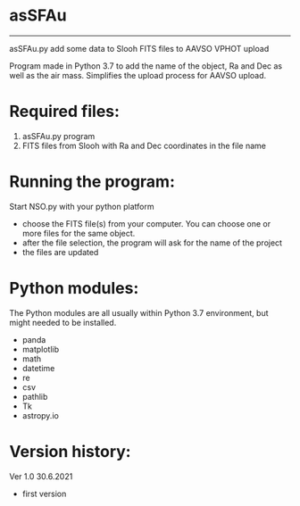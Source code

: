 # asSFAu
***********************************************
asSFAu.py  add some data to Slooh FITS files to AAVSO VPHOT upload

Program made in Python 3.7 to add the name of the object, Ra and Dec as well as the air mass. Simplifies the upload process for AAVSO upload.

Required files:
================
1. asSFAu.py program 
2. FITS files from Slooh with Ra and Dec coordinates in the file name

Running the program:
====================
Start NSO.py with your python platform
- choose the FITS file(s) from your computer. You can choose one or more files for the same object.
- after the file selection, the program will ask for the name of the project
- the files are updated

Python modules:
===============
The Python modules are all usually within Python 3.7 environment, but might needed to be installed. 
- panda
- matplotlib
- math
- datetime
- re
- csv
- pathlib
- Tk
- astropy.io

Version history:
================
Ver 1.0 30.6.2021
- first version
